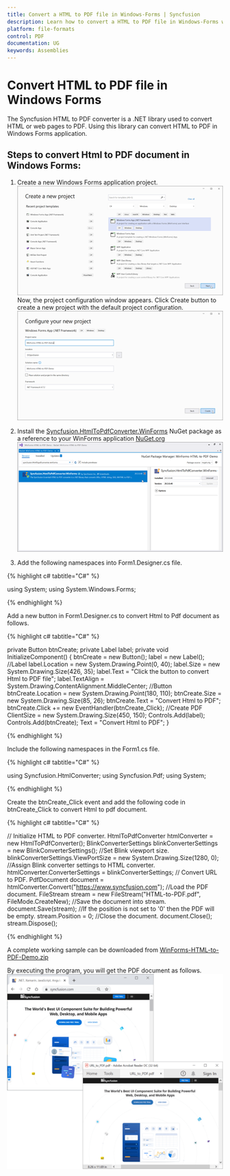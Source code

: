```yaml
---
title: Convert a HTML to PDF file in Windows-Forms | Syncfusion
description: Learn how to convert a HTML to PDF file in Windows-Forms with easy steps using Syncfusion .NET HTML converter library.
platform: file-formats
control: PDF
documentation: UG
keywords: Assemblies
---
```


# Convert HTML to PDF file in Windows Forms

The Syncfusion HTML to PDF converter is a .NET library used to convert HTML or web pages to PDF. Using this library can convert HTML to PDF in Windows Forms application.

## Steps to convert Html to PDF document in Windows Forms:

1. Create a new Windows Forms application project.
![Convert HTMLToPDF Windows Forms Step1](htmlconversion_images/Windows_Forms_step1.png)
Now, the project configuration window appears. Click Create button to create a new project with the default project configuration.
![Convert HTMLToPDF Windows Forms Step2](htmlconversion_images/Windows_Forms_step2.png)

2. Install the [Syncfusion.HtmlToPdfConverter.WinForms](https://www.nuget.org/packages/Syncfusion.HtmlToPdfConverter.WinForms) NuGet package as a reference to your WinForms application [NuGet.org](https://www.nuget.org/)
![Convert HTMLToPDF Windows Forms Step3](htmlconversion_images/Windows_Forms_step3.png)

3. Add the following namespaces into Form1.Designer.cs file.

{% highlight c# tabtitle="C#" %}

using System;
using System.Windows.Forms;

{% endhighlight %}

Add a new button in Form1.Designer.cs to convert Html to Pdf document as follows.

{% highlight c# tabtitle="C#" %}

private Button btnCreate;
private Label label;
private void InitializeComponent()
{
btnCreate = new Button();
label = new Label();
//Label
label.Location = new System.Drawing.Point(0, 40);
label.Size = new System.Drawing.Size(426, 35);
label.Text = "Click the button to convert Html to PDF file";
label.TextAlign = System.Drawing.ContentAlignment.MiddleCenter;
//Button
btnCreate.Location = new System.Drawing.Point(180, 110);
btnCreate.Size = new System.Drawing.Size(85, 26);
btnCreate.Text = "Convert Html to PDF";
btnCreate.Click += new EventHandler(btnCreate_Click);
//Create PDF
ClientSize = new System.Drawing.Size(450, 150);
Controls.Add(label);
Controls.Add(btnCreate);
Text = "Convert Html to PDF";
}

{% endhighlight %}

Include the following namespaces in the Form1.cs file.

{% highlight c# tabtitle="C#" %}

using Syncfusion.HtmlConverter;
using Syncfusion.Pdf;
using System;

{% endhighlight %}

Create the btnCreate_Click event and add the following code in btnCreate_Click to convert Html to pdf document.

{% highlight c# tabtitle="C#" %}

// Initialize HTML to PDF converter.
HtmlToPdfConverter htmlConverter = new HtmlToPdfConverter();
BlinkConverterSettings blinkConverterSettings = new BlinkConverterSettings();
//Set Blink viewport size.
blinkConverterSettings.ViewPortSize = new System.Drawing.Size(1280, 0);
//Assign Blink converter settings to HTML converter.
htmlConverter.ConverterSettings = blinkConverterSettings;
// Convert URL to PDF.
PdfDocument document = htmlConverter.Convert("https://www.syncfusion.com");
//Load the PDF document.
FileStream stream = new FileStream("HTML-to-PDF.pdf", FileMode.CreateNew);
//Save the document into stream.
document.Save(stream);
//If the position is not set to '0' then the PDF will be empty.
stream.Position = 0;
//Close the document.
document.Close();
stream.Dispose();

{% endhighlight %}

A complete working sample can be downloaded from [WinForms-HTML-to-PDF-Demo.zip](https://www.syncfusion.com/downloads/support/directtrac/general/ze/WinForms-HTML-to-PDF-Demo-819812860)

By executing the program, you will get the PDF document as follows.
![Convert HTMLToPDF Windows Forms output](htmlconversion_images/htmltopdfoutput.png)


